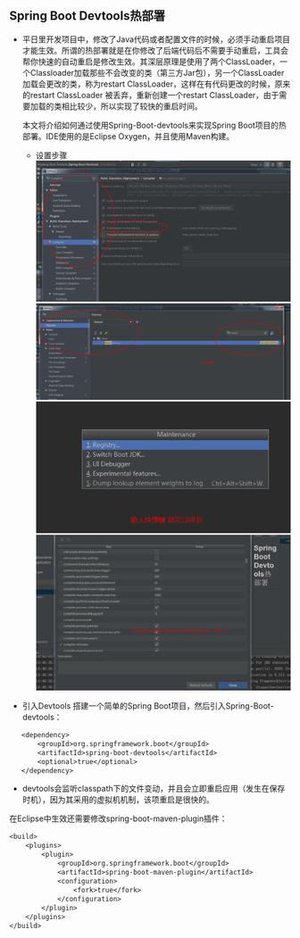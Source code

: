 ## Spring Boot Devtools热部署

* 平日里开发项目中，修改了Java代码或者配置文件的时候，必须手动重启项目才能生效。所谓的热部署就是在你修改了后端代码后不需要手动重启，工具会帮你快速的自动重启是修改生效。其深层原理是使用了两个ClassLoader，一个Classloader加载那些不会改变的类（第三方Jar包），另一个ClassLoader加载会更改的类，称为restart ClassLoader，这样在有代码更改的时候，原来的restart ClassLoader 被丢弃，重新创建一个restart ClassLoader，由于需要加载的类相比较少，所以实现了较快的重启时间。
 
  本文将介绍如何通过使用Spring-Boot-devtools来实现Spring Boot项目的热部署。IDE使用的是Eclipse Oxygen，并且使用Maven构建。
  
  * 设置步骤 
 ![iamge](1.png)
 ![iamge](2.png)
 ![iamge](3.png)
 ![iamge](4.png)
 
 
 * 引入Devtools
   搭建一个简单的Spring Boot项目，然后引入Spring-Boot-devtools：
  ``` 
     <dependency>
         <groupId>org.springframework.boot</groupId>
         <artifactId>spring-boot-devtools</artifactId>
         <optional>true</optional>
     </dependency>

  ```

* devtools会监听classpath下的文件变动，并且会立即重启应用（发生在保存时机），因为其采用的虚拟机机制，该项重启是很快的。

在Eclipse中生效还需要修改spring-boot-maven-plugin插件：

```  
<build>
    <plugins>
        <plugin>
            <groupId>org.springframework.boot</groupId>
            <artifactId>spring-boot-maven-plugin</artifactId>
            <configuration>
                <fork>true</fork>
            </configuration>
        </plugin>
    </plugins>
</build>
```
